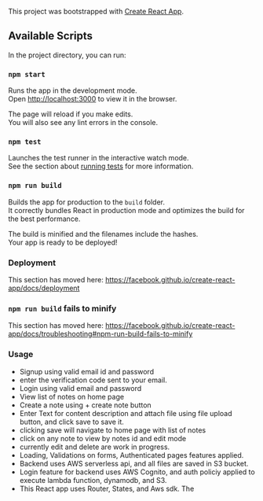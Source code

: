 This project was bootstrapped with [Create React App](https://github.com/facebook/create-react-app).

## Available Scripts

In the project directory, you can run:

### `npm start`

Runs the app in the development mode.<br>
Open [http://localhost:3000](http://localhost:3000) to view it in the browser.

The page will reload if you make edits.<br>
You will also see any lint errors in the console.

### `npm test`

Launches the test runner in the interactive watch mode.<br>
See the section about [running tests](https://facebook.github.io/create-react-app/docs/running-tests) for more information.

### `npm run build`

Builds the app for production to the `build` folder.<br>
It correctly bundles React in production mode and optimizes the build for the best performance.

The build is minified and the filenames include the hashes.<br>
Your app is ready to be deployed!

### Deployment

This section has moved here: https://facebook.github.io/create-react-app/docs/deployment

### `npm run build` fails to minify

This section has moved here: https://facebook.github.io/create-react-app/docs/troubleshooting#npm-run-build-fails-to-minify

### Usage

- Signup using valid email id and password
- enter the verification code sent to your email.
- Login using valid email and password
- View list of notes on home page
- Create a note using + create note button
- Enter Text for content description and attach file using file upload button, and click save to save it.
- clicking save will navigate to home page with list of notes
- click on any note to view by notes id and edit mode
- currently edit and delete are work in progress.
- Loading, Validations on forms, Authenticated pages features applied.
- Backend uses AWS serverless api, and all files are saved in S3 bucket.
- Login feature for backend uses AWS Cognito, and auth policiy applied to execute lambda function, dynamodb, and S3.
- This React app uses Router, States, and Aws sdk. The

